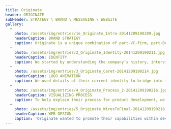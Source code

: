 ```yaml
---
title: Originate
header: ORIGINATE
subHeader: STRATEGY \ BRAND \ MESSAGING \ WEBSITE
gallery:
  - 
    photo: /assets/img/entries/1e_Originate_Intro-20141209190209.jpg
    headerCaption: BRAND STRATEGY
    caption: Originate is a unique combination of part-VC-firm, part-Development shop and needed an overhaul to their brand, messaging, and collateral.
  - 
    photo: /assets/img/entries/2_Originate_Identity-20141209190211.jpg
    headerCaption: IDENTITY
    caption: We started by understanding the company’s history, interviewing employees in all departments, and doing a Competitive Audit. This culminated in a presentation outlining our findings and direction for Originate’s identity.
  - 
    photo: /assets/img/entries/3_Originate_Caret-20141209190214.jpg
    headerCaption: LOGO ANIMATION
    caption: We used details of their current identity to bridge into the new brand direction and tell their story through all collateral. Originate’s logo included a “caret” to represent “partnership” with every client. As a result, we animated the caret to open into their new website.
  - 
    photo: /assets/img/entries/4_Originate_Process_2-20141209190216.jpg
    headerCaption: VISUALIZING PROCESS
    caption: To help explain their process for product development, we envisioned a step-by-step flow for Strategy, Design, and Development, all flowing through the “Partnership umbrella”.
  - 
    photo: /assets/img/entries/5_Originate_WiresToFinal-20141209190218.jpg
    headerCaption: WEB DESIGN
    caption: 'Originate wanted to promote their capabilities within development, so we were careful to create clean designs with innovative functionality for their new website. Working through various wireframe concepts, we applied the new visual identity to final designs. '
---
```


